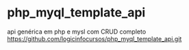 # php_myql_template_api
api genérica em php e mysl com CRUD completo
https://github.com/logicinfocursos/php_myql_template_api.git



